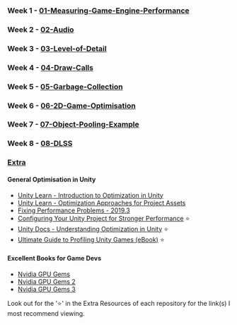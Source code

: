 ### Week 1 - [01-Measuring-Game-Engine-Performance](https://github.com/danmilneusw/01-Measuring-Game-Engine-Performance)
### Week 2 - [02-Audio](https://github.com/danmilneusw/02-Audio)
### Week 3 - [03-Level-of-Detail](https://github.com/danmilneusw/03-Level-of-Detail)
### Week 4 - [04-Draw-Calls](https://github.com/danmilneusw/04-Draw-Calls)
### Week 5 - [05-Garbage-Collection](https://github.com/danmilneusw/05-Garbage-Collection)
### Week 6 - [06-2D-Game-Optimisation](https://github.com/danmilneusw/06-2D-Game-Optimisation)
### Week 7 - [07-Object-Pooling-Example](https://github.com/danmilneusw/07-Object-Pooling-Example)
### Week 8 - [08-DLSS](https://github.com/danmilneusw/08-DLSS)
### [Extra](https://github.com/danmilneusw/Extra)

#### General Optimisation in Unity
- [Unity Learn - Introduction to Optimization in Unity](https://learn.unity.com/tutorial/introduction-to-optimization-in-unity#)
- [Unity Learn - Optimization Approaches for Project Assets](https://learn.unity.com/tutorial/optimization-approaches-for-project-assets#)
- [Fixing Performance Problems - 2019.3](https://learn.unity.com/tutorial/fixing-performance-problems-2019-3#604584f1edbc2a08f89305c9)
- [Configuring Your Unity Project for Stronger Performance](https://unity.com/how-to/project-configuration-and-assets) ⭐
- [Unity Docs - Understanding Optimization in Unity](https://docs.unity3d.com/2022.2/Documentation/Manual/BestPracticeUnderstandingPerformanceInUnity.html) ⭐
- [Ultimate Guide to Profiling Unity Games (eBook)](https://unity.com/resources/ultimate-guide-to-profiling-unity-games) ⭐

#### Excellent Books for Game Devs
- [Nvidia GPU Gems](https://developer.nvidia.com/gpugems/gpugems/contributors)
- [Nvidia GPU Gems 2](https://developer.nvidia.com/gpugems/gpugems2/copyright)
- [Nvidia GPU Gems 3](https://developer.nvidia.com/gpugems/gpugems3/contributors)

Look out for the '⭐' in the Extra Resources of each repository for the link(s) I most recommend viewing.
